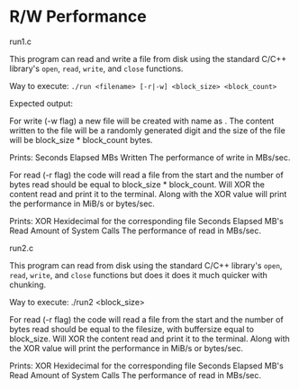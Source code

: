# R/W Performance

run1.c

This program can read and write a file from disk using the standard C/C++ library's `open`, `read`, `write`, and `close` functions.

Way to execute: 
`./run <filename> [-r|-w] <block_size> <block_count>` 

Expected output: 

For write (-w flag) a new file will be created with name as <filename>. 
The content written to the file will be a randomly generated digit and the size of the file will be block_size * block_count bytes.  

Prints: 
Seconds Elapsed
MBs Written
The performance of write in MBs/sec.

For read (-r flag) the code will read a file from the start and the number of bytes read should be equal to block_size * block_count. 
Will XOR the content read and print it to the terminal. Along with the XOR value will print the performance in MiB/s or bytes/sec.

Prints:
XOR Hexidecimal for the corresponding file
Seconds Elapsed
MB's Read
Amount of System Calls
The performance of read in MBs/sec.


run2.c

This program can read from disk using the standard C/C++ library's `open`, `read`, `write`, and `close` functions but does it does it much quicker with chunking.

Way to execute: 
./run2 <filename> <block_size>  

For read (-r flag) the code will read a file from the start and the number of bytes read should be equal to the filesize, with buffersize equal to block_size. 
Will XOR the content read and print it to the terminal. Along with the XOR value will print the performance in MiB/s or bytes/sec.

Prints:
XOR Hexidecimal for the corresponding file
Seconds Elapsed
MB's Read
Amount of System Calls
The performance of read in MBs/sec.
